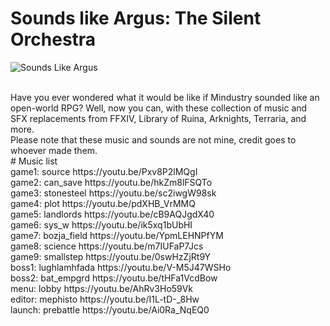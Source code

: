 # Sounds like Argus: The Silent Orchestra
![Sounds Like Argus](https://cdn.discordapp.com/attachments/653293028869537843/1203924636102959114/soundsLikeArgusLogo.png?ex=65d2dd31&is=65c06831&hm=d5cd94913c3b5b81404bfe8decda5f9e489ed2de82bc85b302f61bc39aad9f0f&)

<br>
Have you ever wondered what it would be like if Mindustry sounded like an open-world RPG? Well, now you can, with these collection of music and SFX replacements from FFXIV, Library of Ruina, Arknights, Terraria, and more.
<br>
Please note that these music and sounds are not mine, credit goes to whoever made them.
<br>
# Music list
<br>
game1: source https://youtu.be/Pxv8P2lMQgI
<br>
game2: can_save https://youtu.be/hkZm8lFSQTo
<br>
game3: stonesteel https://youtu.be/sc2iwgW98sk
<br>
game4: plot https://youtu.be/pdXHB_VrMMQ
<br>
game5: landlords https://youtu.be/cB9AQJgdX40
<br>
game6: sys_w https://youtu.be/ik5xq1bUbHI
<br>
game7: bozja_field https://youtu.be/YpmLEHNPfYM
<br>
game8: science https://youtu.be/m7IUFaP7Jcs
<br>
game9: smallstep https://youtu.be/0swHzZjRt9Y
<br>
boss1: lughlamhfada https://youtu.be/V-M5J47WSHo
<br>
boss2: bat_empgrd https://youtu.be/tHFa1VcdBow
<br>
menu: lobby https://youtu.be/AhRv3Ho59Vk
<br>
editor: mephisto https://youtu.be/I1L-tD-_8Hw
<br>
launch: prebattle https://youtu.be/Ai0Ra_NqEQ0
